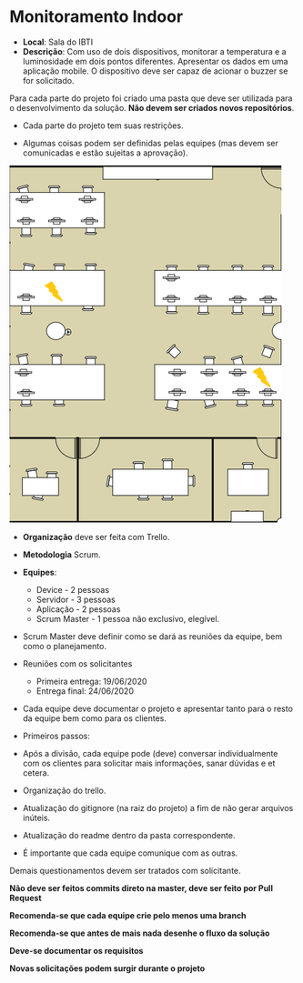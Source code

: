 # Monitoramento Indoor 

* **Local**: Sala do IBTI
* **Descrição**: Com uso de dois dispositivos, monitorar a temperatura e a luminosidade em dois pontos diferentes. Apresentar os dados em uma aplicação mobile. O dispositivo deve ser capaz de acionar o buzzer se for solicitado.

Para cada parte do projeto foi criado uma pasta que deve ser utilizada para o desenvolvimento da solução. **Não devem ser criados novos repositórios**.

* Cada parte do projeto tem suas restrições.

* Algumas coisas podem ser definidas pelas equipes (mas devem ser comunicadas e estão sujeitas a aprovação).

![Test Image 3](/SalaCompleta.png)

* **Organização** deve ser feita com Trello.
* **Metodologia** Scrum.
* **Equipes**:
  * Device - 2 pessoas
  * Servidor - 3 pessoas
  * Aplicação - 2 pessoas
  * Scrum Master - 1 pessoa não exclusivo, elegível.
  
* Scrum Master deve definir como se dará as reuniões da equipe, bem como o planejamento.
* Reuniões com os solicitantes
  * Primeira entrega: 19/06/2020
  * Entrega final:  24/06/2020
* Cada equipe deve documentar o projeto e apresentar tanto para o resto da equipe bem como para os clientes.
 * Primeiros passos:
  * Após a divisão, cada equipe pode (deve) conversar individualmente com os clientes para solicitar mais informações, sanar dúvidas e et cetera.
  * Organização do trello.
  * Atualização do gitignore (na raiz do projeto) a fim de não gerar arquivos inúteis.
  * Atualização do readme dentro da pasta correspondente. 

* É importante que cada equipe comunique com as outras. 

Demais questionamentos devem ser tratados com solicitante.

**Não deve ser feitos commits direto na master, deve ser feito por Pull Request**

**Recomenda-se que cada equipe crie pelo menos uma branch**

**Recomenda-se que antes de mais nada desenhe o fluxo da solução**

**Deve-se documentar os requisitos**

**Novas solicitações podem surgir durante o projeto**


